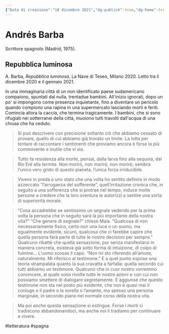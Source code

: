 ```yaml
---
{"Data di creazione":"18 dicembre 2021","dg-publish":true,"dg-home":true,"permalink":"/barba-andres/","tags":["gardenEntry"],"dgPassFrontmatter":true}
---
```



# Andrés Barba

Scrittore spagnolo (Madrid, 1975).

## Repubblica luminosa

A. Barba, _Repubblica luminosa_, La Nave di Teseo, Milano 2020. Letto tra il dicembre 2020 e il gennaio 2021.

In una immaginaria città di un non identificato paese sudamericano compaiono, spuntati dal nulla, trentadue bambini. All'inizio ignorati, dopo un po' si impongono come presenza inquietante, fino a diventare un pericolo quando compiono una rapina in una supermercato lasciando morti e feriti. Comincia allora la caccia, che termina tragicamente. I bambini, che si sono rifugiati nei sotterranei della città, muoiono tutti travolti dall'acqua di una chiusa che ha ceduto.

>Si può descrivere con precisione soltanto ciò che abbiamo cessato di provare, quello di cui abbiamo già trovato un limite. La lotta per tentare di raccontare i sentimenti che proviamo ancora è forse la più commovente e inutile che vi sia.

>Tutto fa resistenza alla morte, pensai, dalla larva fino alla sequoia, dal Río Eré alla termite. Non morirò, non morirò, non morirò, sembra l’unico vero grido di questo pianeta, l’unica forza irriducibile.

>Vivevo in preda a uno stato che una volta ho sentito definire in modo azzeccato “l’arroganza del sofferente”, quell’irritazione cronica che, in seguito a una sofferenza che si protrae nel tempo, induce molte persone a credere che la loro sventura le autorizzi a sentire una sorta di superiorità morale.

>“Cosa accadrebbe se sentissimo un segnale vedendo per la prima volta la persona che in seguito sarà la più importante della nostra vita?” “Che genere di segnale?” chiese Maia. “Qualcosa di non necessariamente fisico, certo non una luce o un suono, ma egualmente evidente, sicuro, qualcosa che ci farebbe capire che quella persona farà parte di tutte le nostre decisioni per sempre.” Qualcuno ribatté che quella sensazione, pur senza manifestarsi in maniera concreta, esisteva già sotto forma di intuizione, di colpo di fulmine... L’uomo scosse il capo. “Non mi sto riferendo all’amore, naturalmente. Mi riferisco al testimone.” E a quel punto espose una teoria strampalata quanto la sua cravatta a farfalla: quella secondo cui tutti abbiamo un testimone. Qualcuno che in cuor nostro vorremmo convincere, al quale sono rivolte tutte le nostre azioni e con cui non possiamo smettere di dialogare segretamente. E aggiunse che questo testimone non sta nel posto più evidente, che non è quasi mai il coniuge o il padre o la sorella o l’amante, ma spesso una persona marginale, in secondo piano nel normale corso della nostra vita.

>Ma poi anche questa sensazione si estingue. Forse i morti ci tradiscono abbandonandoci, ma anche noi li tradiamo per continuare a vivere.        

#letteratura #spagna